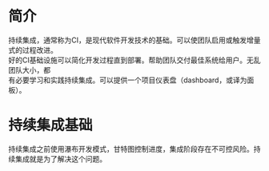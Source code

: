 # 简介
持续集成，通常称为CI，是现代软件开发技术的基础。可以使团队启用或触发增量式的过程改进。  
好的CI基础设施可以简化开发过程直到部署。帮助团队交付最佳系统给用户。无乱团队大小，都  
有必要学习和实践持续集成。可以提供一个项目仪表盘（dashboard，或译为面板）。

# 持续集成基础
持续集成之前使用瀑布开发模式，甘特图控制进度，集成阶段存在不可控风险。持续集成就是为了解决这个问题。

